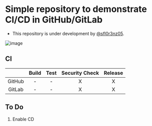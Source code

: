 # Simple repository to demonstrate CI/CD in GitHub/GitLab

- This repository is under development by [@sfl0r3nz05](sfigueroa@ceit.es).

![image](https://user-images.githubusercontent.com/6643905/221798180-3fbb2e2d-5d3c-45d5-b670-da783c05b06f.png)

## CI

|        | Build | Test | Security Check | Release |
|:------:|:-----:|:----:|:--------------:|:-------:|
| GitHub |   -   |   -  |        X       |    X    |
| GitLab |   -   |   -  |        X       |    X    |

## To Do

1. Enable CD